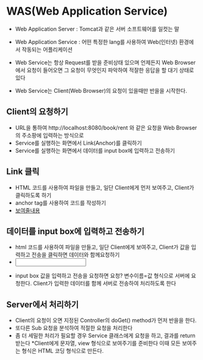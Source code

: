 # WAS(Web Application Service)
* Web Application Server : Tomcat과 같은 서버 
소프트웨어를 일컷는 말
*  Web Application Service : 어떤 특정한 lang를 사용하여
Web(인터넷) 환경에서 작동되는 어플리케이션

* Web Service는 항상 Request를 받을 준비상태 있으며 언제든지
Web Browser에서 요청이 들어오면 그 요청이 무엇인지 파악하여
적잘한 응답을 할 대기 상태로 있다
* Web Service는 Client(Web Browser)의 요청이 있을때만
반을을 시작한다.

## Client의 요청하기
* URL을 통하여 http://localhost:8080/book/rent 와 같은 요청을
Web Browser의 주소팡에 입력하는 방식으로
* Service를 실행하는 화면에서 Link(Anchor)를 클릭하기
* Service를 실행하는 화면에서 데이터를 input box에 
입력하고 전송하기

## Link 클릭
* HTML 코드를 사용하여 파일을 만들고, 일단 Client에게 
먼저 보여주고, Client가 클릭하도록 하기
* anchor tag를 사용하여 코드를 작성하기
* <a href="요청">보여줄내용<a/>

## 데이터를 input box에 입력하고 전송하기
* html 코드를 사용하여 파일을 만들고, 일단 Client에게
보여주고, Client가 값을 입력하고 전송을 클릭하면 데이터와
함께요청하기
* <form action="요청"><input name="변수이름"/></form>
* input box 값을 입력하고 전송을 요청하면
요청? 변수이름=값 형식으로 서버에 요청한다. Client가
입력한 데이터를 함께 서버로 전송하여 처리하도록 한다

## Server에서 처리하기
* Client의 요청이 오면 지정된 Controller의 doGet()
method가 먼저 반을을 한다.
* 또다른 Sub 요청을 분석하여 적절한 요청을 처리한다
* 좀 더 세밀한 처리가 필요할 경우 Service 클래스에게 요청을 하고,
결과를 return 받는다
*Client에게 문자열, view 형식으로 보여주기를 준비한다
이때 모든 보여주는 형식은 HTML 코딩 형식으로 만든다.